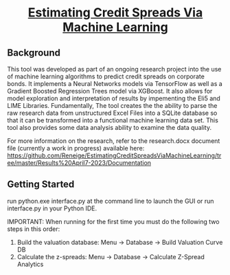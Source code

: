 <div align="center">
<!-- Title: -->
  <a href="https://github.com/Reneige/EstimatingCreditSpreadsViaMachineLearning/">
  </a>
  <h1><a href="https://github.com/Reneige/EstimatingCreditSpreadsViaMachineLearning/">Estimating Credit Spreads Via Machine Learning</a></h1>
<!-- Short description: -->
</div>

## Background

This tool was developed as part of an ongoing research project into the use of machine learning algorithms to predict credit spreads on corporate bonds. It implements a Neural Networks models via TensorFlow as well as a Gradient Boosted Regression Trees model via XGBoost. It also allows for model exploration and interpretation of results by impementing the Eli5 and LIME Libraries. Fundamentally, The tool creates the the ability to parse the raw research data from unstructured Excel Files into a SQLite database so that it can be transformed into a functional machine learning data set. This tool also provides some data analysis ability to examine the data quality. 

For more information on the research, refer to the research.docx document file (currently a work in progress) available here:  https://github.com/Reneige/EstimatingCreditSpreadsViaMachineLearning/tree/master/Results%20April7-2023/Documentation

## Getting Started

run python.exe interface.py at the command line to launch the GUI or run interface.py in your Python IDE. 

IMPORTANT: When running for the first time you must do the following two steps in this order:
1. Build the valuation database:  Menu -> Database -> Build Valuation Curve DB
2. Calculate the z-spreads: Menu -> Database -> Calculate Z-Spread Analytics
